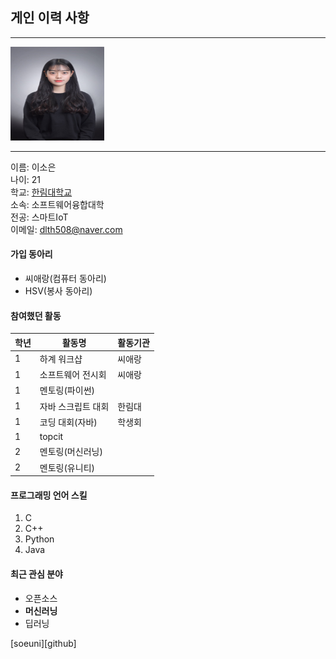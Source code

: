 ## 게인 이력 사항 ##
---

<img src=민증사진.jpg height = 150 width = 150>

---
이름: 이소은  
나이: 21  
학교: [한림대학교][hallym]  
소속: 소프트웨어융합대학  
전공: 스마트IoT  
이메일: dlth508@naver.com


#### 가입 동아리
* 씨애랑(컴퓨터 동아리)
* HSV(봉사 동아리)

#### 참여했던 활동
|학년|활동명|활동기관|
|---|---|---|
|1|하계 워크샵|씨애랑|
|1|소프트웨어 전시회|씨애랑|
|1|멘토링(파이썬)||
|1|자바 스크립트 대회|한림대|
|1|코딩 대회(자바)|학생회|
|1|topcit||
|2|멘토링(머신러닝)||
|2|멘토링(유니티)||

#### 프로그래밍 언어 스킬
1. C
2. C++
3. Python
4. Java

#### 최근 관심 분야
* 오픈소스
* **머신러닝**
* 딥러닝

<github address>
[soeuni][github]




[hallym]: http://www.hallym.ac.kr
[github]: http://github.com/soeuni
